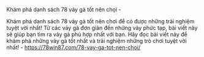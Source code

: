 Khám phá danh sách 78 vảy gà tốt nên chọi - 

Khám phá danh sách 78 vảy gà tốt nên chơi để có được những trải nghiệm tuyệt vời nhất! Từ các vảy gà đơn giản đến những vảy phức tạp, bài viết này sẽ giúp bạn tìm ra vảy gà phù hợp nhất với bạn. Hãy đọc bài viết này để khám phá những vảy gà tốt nhất và trải nghiệm những trò chơi tuyệt vời nhất! - https://78win87.com/78-vay-ga-tot-nen-choi/
